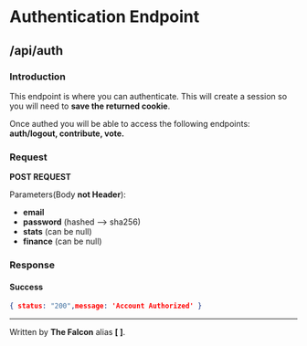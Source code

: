 # Authentication Endpoint

## /api/auth

### Introduction

This endpoint is where you can authenticate. This will create a session so you will need to **save the returned cookie**.

Once authed you will be able to access the following endpoints: **auth/logout, contribute, vote.**

### Request

**POST REQUEST**

Parameters(Body **not Header**):
 - **email**
 - **password** (hashed --> sha256)
 - **stats** (can be null)
 - **finance** (can be null)

### Response

#### Success

```json
{ status: "200",message: 'Account Authorized' }
```

___

Written by **The Falcon** alias **[ ]**.